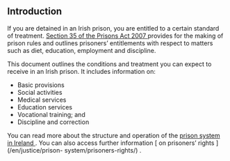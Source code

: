 ##  Introduction

If you are detained in an Irish prison, you are entitled to a certain standard
of treatment. [ Section 35 of the Prisons Act 2007
](http://www.irishstatutebook.ie/2007/en/act/pub/0010/sec0035.html#sec35)
provides for the making of prison rules and outlines prisoners’ entitlements
with respect to matters such as diet, education, employment and discipline.

This document outlines the conditions and treatment you can expect to receive
in an Irish prison. It includes information on:

  * Basic provisions 
  * Social activities 
  * Medical services 
  * Education services 
  * Vocational training; and 
  * Discipline and correction 

You can read more about the structure and operation of the [ prison system in
Ireland ](/en/justice/prison-system/prison-system-in-ireland/) . You can also
access further information [ on prisoners’ rights ](/en/justice/prison-
system/prisoners-rights/) .
